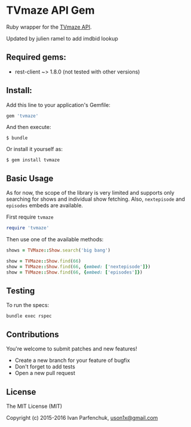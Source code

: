 TVmaze API Gem
==============

Ruby wrapper for the [TVmaze API](http://api.tvmaze.com/).

Updated by julien ramel to add imdbid lookup


## Required gems:

* rest-client ~> 1.8.0
(not tested with other versions)

## Install:

Add this line to your application's Gemfile:

```ruby
gem 'tvmaze'
```

And then execute:

```
$ bundle
```

Or install it yourself as:

```
$ gem install tvmaze
```

## Basic Usage

As for now, the scope of the library is very limited 
and supports only searching for shows and individual show fetching.
Also, `nextepisode` and `episodes` embeds are available.

First require `tvmaze`

```ruby
require 'tvmaze'
```
Then use one of the available methods:

```ruby
shows = TVMaze::Show.search('big bang')

show = TVMaze::Show.find(66)
show = TVMaze::Show.find(66, {embed: ['nextepisode']})
show = TVMaze::Show.find(66, {embed: ['episodes']})
```

## Testing

To run the specs:

```
bundle exec rspec
```

## Contributions

You're welcome to submit patches and new features!

- Create a new branch for your feature of bugfix
- Don't forget to add tests
- Open a new pull request

## License

The MIT License (MIT)

Copyright (c) 2015-2016 Ivan Parfenchuk, <uson1x@gmail.com>
